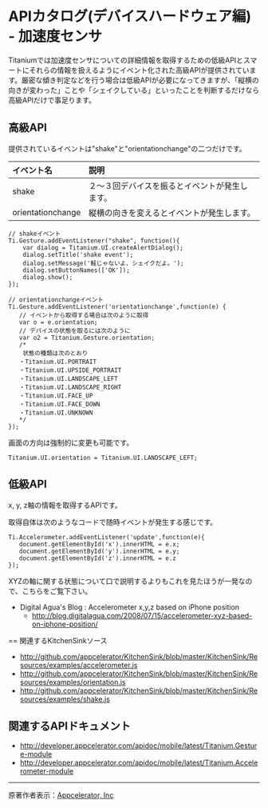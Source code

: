 # APIカタログ(デバイスハードウェア編) - 加速度センサ #
Titaniumでは加速度センサについての詳細情報を取得するための低級APIとスマートにそれらの情報を扱えるようにイベント化された高級APIが提供されています。厳密な傾き判定などを行う場合は低級APIが必要になってきますが、「縦横の向きが変わった」ことや「シェイクしている」といったことを判断するだけなら高級APIだけで事足ります。

## 高級API ##
提供されているイベントは"shake"と"orientationchange"の二つだけです。

| **イベント名** | **説明** |
|:----------|:-------|
|shake      |２～３回デバイスを振るとイベントが発生します。|
|orientationchange|縦横の向きを変えるとイベントが発生します。|

```
// shakeイベント
Ti.Gesture.addEventListener("shake", function(){
    var dialog = Titanium.UI.createAlertDialog();
    dialog.setTitle('shake event');
    dialog.setMessage('鮭じゃないよ、シェイクだよ。'); 
    dialog.setButtonNames(['OK']);
    dialog.show();
});

// orientationchangeイベント
Ti.Gesture.addEventListener('orientationchange',function(e) {
   // イベントから取得する場合は次のように取得
   var o = e.orientation;
   // デバイスの状態を取るには次のように
   var o2 = Titanium.Gesture.orientation;
   /*
    状態の種類は次のとおり
   ・Titanium.UI.PORTRAIT
   ・Titanium.UI.UPSIDE_PORTRAIT
   ・Titanium.UI.LANDSCAPE_LEFT
   ・Titanium.UI.LANDSCAPE_RIGHT
   ・Titanium.UI.FACE_UP
   ・Titanium.UI.FACE_DOWN
   ・Titanium.UI.UNKNOWN
   */
});
```
画面の方向は強制的に変更も可能です。
```
Titanium.UI.orientation = Titanium.UI.LANDSCAPE_LEFT;
```
## 低級API ##
x, y, z軸の情報を取得するAPIです。

取得自体は次のようなコードで随時イベントが発生する感じです。
```
Ti.Accelerometer.addEventListener('update',function(e){
   document.getElementById('x').innerHTML = e.x;
   document.getElementById('y').innerHTML = e.y;
   document.getElementById('z').innerHTML = e.z
});
```
XYZの軸に関する状態について口で説明するよりもこれを見たほうが一発なので、こちらをご覧下さい。

  * Digital Agua's Blog : Accelerometer x,y,z based on iPhone position
    * http://blog.digitalagua.com/2008/07/15/accelerometer-xyz-based-on-iphone-position/

== 関連するKitchenSinkソース

  * http://github.com/appcelerator/KitchenSink/blob/master/KitchenSink/Resources/examples/accelerometer.js
  * http://github.com/appcelerator/KitchenSink/blob/master/KitchenSink/Resources/examples/orientation.js
  * http://github.com/appcelerator/KitchenSink/blob/master/KitchenSink/Resources/examples/shake.js

## 関連するAPIドキュメント ##
  * http://developer.appcelerator.com/apidoc/mobile/latest/Titanium.Gesture-module
  * http://developer.appcelerator.com/apidoc/mobile/latest/Titanium.Accelerometer-module


---

原著作者表示：[Appcelerator, Inc](http://www.appcelerator.com/)